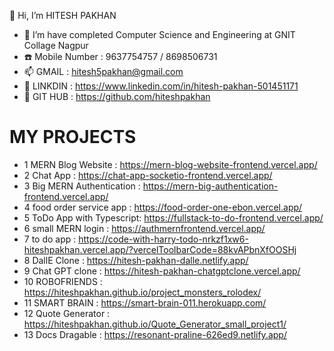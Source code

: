 👋 Hi, I’m HITESH PAKHAN
- 🌱 I’m have completed Computer Science and Engineering at GNIT Collage Nagpur
- ☎️ Mobile Number : 9637754757 / 8698506731
- 📫 GMAIL : hitesh5pakhan@gmail.com
- 👀 LINKDIN : https://www.linkedin.com/in/hitesh-pakhan-501451171
- 👀 GIT HUB : https://github.com/hiteshpakhan

# MY PROJECTS
* 1 MERN Blog Website       : https://mern-blog-website-frontend.vercel.app/
* 2 Chat App                : https://chat-app-socketio-frontend.vercel.app/
* 3 Big MERN Authentication : https://mern-big-authentication-frontend.vercel.app/
* 4 food order service app  : https://food-order-one-ebon.vercel.app/
* 5 ToDo App with Typescript: https://fullstack-to-do-frontend.vercel.app/
* 6 small MERN login        : https://authmernfrontend.vercel.app/
* 7 to do app               : https://code-with-harry-todo-nrkzf1xw6-hiteshpakhan.vercel.app/?vercelToolbarCode=88kvAPbnXfOOSHj
* 8 DallE Clone             : https://hitesh-pakhan-dalle.netlify.app/
* 9 Chat GPT clone          : https://hitesh-pakhan-chatgptclone.vercel.app/
* 10 ROBOFRIENDS             : https://hiteshpakhan.github.io/project_monsters_rolodex/
* 11 SMART BRAIN             : https://smart-brain-011.herokuapp.com/
* 12 Quote Generator         : https://hiteshpakhan.github.io/Quote_Generator_small_project1/
* 13 Docs Dragable           : https://resonant-praline-626ed9.netlify.app/
